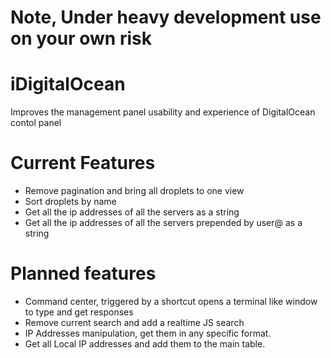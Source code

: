 # Note, Under heavy development use on your own risk

# iDigitalOcean
Improves the management panel usability and experience of DigitalOcean contol panel

# Current Features
- Remove pagination and bring all droplets to one view
- Sort droplets by name
- Get all the ip addresses of all the servers as a string
- Get all the ip addresses of all the servers prepended by user@ as a string

# Planned features
- Command center, triggered by a shortcut opens a terminal like window to type and get responses
- Remove current search and add a realtime JS search
- IP Addresses manipulation, get them in any specific format. 
- Get all Local IP addresses and add them to the main table.
